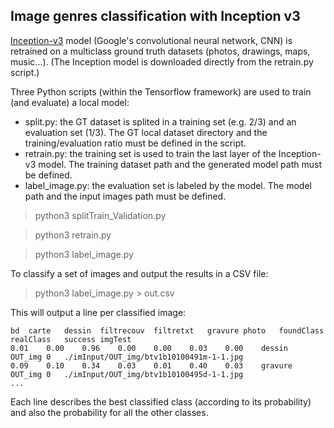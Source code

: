 ## Image genres classification with Inception v3 ##

[Inception-v3](https://www.tensorflow.org/tutorials/image_recognition) model (Google's convolutional neural network, CNN) is retrained on a multiclass ground truth datasets (photos, drawings, maps, music...). (The Inception model is downloaded directly from the retrain.py script.)

Three Python scripts (within the Tensorflow framework) are used to train (and evaluate) a local model:
- split.py: the GT dataset is splited in a training set (e.g. 2/3) and an evaluation set (1/3). The GT local dataset directory and the training/evaluation ratio must be defined in the script.
- retrain.py: the training set is used to train the last layer of the Inception-v3 model. The training dataset path and the generated model path must be defined.
- label_image.py: the evaluation set is labeled by the model. The model path and the input images path must be defined.

>python3 splitTrain_Validation.py 

>python3 retrain.py 

>python3 label_image.py 

To classify a set of images and output the results in a CSV file:

>python3 label_image.py > out.csv

This will output a line per classified image:

```csv
bd	carte	dessin	filtrecouv	filtretxt	gravure	photo	foundClass	realClass	success	imgTest
0.01	0.00	0.96	0.00	0.00	0.03	0.00	dessin	OUT_img	0	./imInput/OUT_img/btv1b10100491m-1-1.jpg
0.09	0.10	0.34	0.03	0.01	0.40	0.03	gravure	OUT_img	0	./imInput/OUT_img/btv1b10100495d-1-1.jpg
...
```

Each line describes the best classified class (according to its probability) and also the probability for all the other classes.
